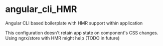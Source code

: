 # angular_cli_HMR
Angular CLI based boilerplate with HMR support within application

This configuration doesn't retain app state on component's CSS changes.
Using ngrx/store with HMR might help (TODO in future)
